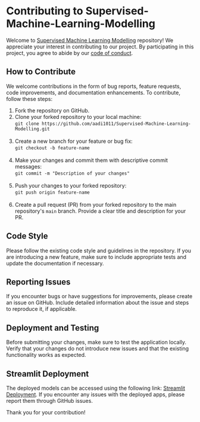 # Contributing to Supervised-Machine-Learning-Modelling

Welcome to [Supervised Machine Learning Modelling](https://github.com/aadi1011/Supervised-Machine-Learning-Modelling) repository! We appreciate your interest in contributing to our project. 
By participating in this project, you agree to abide by our [code of conduct](link_to_code_of_conduct.md).

## How to Contribute

We welcome contributions in the form of bug reports, feature requests, code improvements, and documentation enhancements. To contribute, follow these steps:

1. Fork the repository on GitHub.
2. Clone your forked repository to your local machine:<br>
`git clone https://github.com/aadi1011/Supervised-Machine-Learning-Modelling.git`
<br><br>
4. Create a new branch for your feature or bug fix:<br>
`git checkout -b feature-name`
<br><br>
6. Make your changes and commit them with descriptive commit messages:<br>
`git commit -m "Description of your changes"`
<br><br>
8. Push your changes to your forked repository:<br>
`git push origin feature-name`
<br><br>
9. Create a pull request (PR) from your forked repository to the main repository's `main` branch. Provide a clear title and description for your PR.

## Code Style

Please follow the existing code style and guidelines in the repository. If you are introducing a new feature, make sure to include appropriate tests and update the documentation if necessary.

## Reporting Issues

If you encounter bugs or have suggestions for improvements, please create an issue on GitHub. Include detailed information about the issue and steps to reproduce it, if applicable.

## Deployment and Testing

Before submitting your changes, make sure to test the application locally. Verify that your changes do not introduce new issues and that the existing functionality works as expected.

## Streamlit Deployment

The deployed models can be accessed using the following link: [Streamlit Deployment](https://supervised-ml-aadi1011.streamlit.app/). If you encounter any issues with the deployed apps, please report them through GitHub issues.

Thank you for your contribution!


